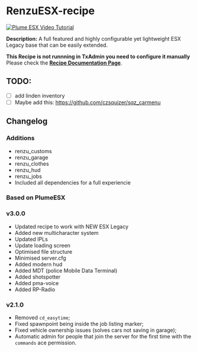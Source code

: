 # RenzuESX-recipe

[![Plume ESX Video Tutorial](https://i.imgur.com/jjUbS1Z.png)](https://www.youtube.com/watch?v=iGfwUCO0RZQ)

**Description:** A full featured and highly configurable yet lightweight ESX Legacy base that can be easily extended.  

**This Recipe is not runnning in TxAdmin you need to configure it manually**
Please check the [**Recipe Documentation Page**](https://github.com/tabarra/txAdmin/blob/master/docs/recipe.md).

## TODO:
- [ ] add linden inventory
- [ ] Maybe add this: https://github.com/czsquizer/sqz_carmenu

## Changelog

### Additions
- renzu_customs 
- renzu_garage
- renzu_clothes
- renzu_hud
- renzu_jobs
- Included all dependencies for a full experiencie

### Based on PlumeESX
### v3.0.0
- Updated recipe to work with NEW ESX Legacy
- Added new multicharacter system
- Updated IPLs
- Update loading screen
- Optimised file structure
- Minimised server.cfg
- Added modern hud
- Added MDT (police Mobile Data Terminal)
- Added shotspotter
- Added pma-voice
- Added RP-Radio

### v2.1.0
- Removed `cd_easytime`;
- Fixed spawnpoint being inside the job listing marker;
- Fixed vehicle ownership issues (solves cars not saving in garage);
- Automatic admin for people that join the server for the first time with the `commands` ace permission.
